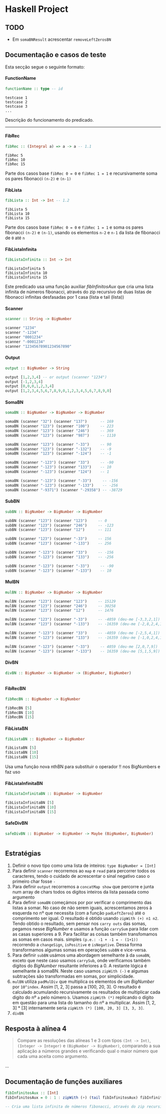 # Haskell Project

## TODO

- Em `somaBNResult` acrescentar `removeLeftZerosBN`

## Documentação e casos de teste

Esta secção segue o seguinte formato:

#### FunctionName
```haskell
functionName :: type -- id
```
```
testcase 1
testcase 2
testcase 3
...
```

Descrição do funcionamento do predicado.


---

#### FibRec

```haskell
fibRec :: (Integral a) => a -> a -- 1.1
```
```
fibRec 5
fibRec 10
fibRec 15
```

Parte dos casos base `fibRec 0 = 0` e `fibRec 1 = 1` e recursivamente soma os pares fibonacci `(n-2)` e `(n-1)`


#### FibLista

```haskell
fibLista :: Int -> Int -- 1.2
```
```
fibLista 5
fibLista 10
fibLista 15
```

Parte dos casos base `fibRec 0 = 0` e `fibRec 1 = 1` e soma os pares fibonacci `(n-2)` e `(n-1)`, usando os elementos `n-2` e `n-1` da lista de fibonacci de `0` até `n`

#### FibListaInfinita

```haskell
fibListaInfinita :: Int -> Int
```
```
fibListaInfinita 5
fibListaInfinita 10
fibListaInfinita 15
```
Este predicado usa uma função auxiliar *fibInfinitosAux* que cria uma lista infinita de números fibonacci, através do zip recursivo de duas listas de fibonacci infinitas desfasadas por 1 casa (lista e tail (lista))


#### Scanner

```haskell
scanner :: String -> BigNumber
```
```haskell
scanner "1234"
scanner "-1234"
scanner "0001234"
scanner "-0001234"
scanner "12345678901234567890"
```

#### Output

```haskell
output :: BigNumber -> String
```
```haskell
output [1,2,3,4] -- or output (scanner "1234")
output [-1,2,3,4]
output [0,0,0,1,2,3,4]
output [1,2,3,4,5,6,7,8,9,0,1,2,3,4,5,6,7,8,9,0]
```

#### SomaBN

```haskell
somaBN :: BigNumber -> BigNumber -> BigNumber
```
```haskell
somaBN (scanner "32") (scanner "137")      -- 169
somaBN (scanner "123") (scanner "100")     -- 223
somaBN (scanner "123") (scanner "246")     -- 369
somaBN (scanner "123") (scanner "987")     -- 1110

somaBN (scanner "123") (scanner "-33")     -- 90
somaBN (scanner "123") (scanner "-132")    -- -9
somaBN (scanner "123") (scanner "-124")    -- -1

somaBN (scanner "-123") (scanner "33")     -- -90
somaBN (scanner "-123") (scanner "133")    -- 10
somaBN (scanner "-123") (scanner "124")    -- 1

somaBN (scanner "-123") (scanner "-33")     -- -156
somaBN (scanner "-123") (scanner "-133")    -- -256
somaBN (scanner "-9371") (scanner "-29358") -- -38729
```

#### SubBN

```haskell
subBN :: BigNumber -> BigNumber -> BigNumber
```
```haskell
subBN (scanner "123") (scanner "123")     -- 0
subBN (scanner "123") (scanner "246")     -- -123
subBN (scanner "123") (scanner "12")      -- 111

subBN (scanner "123") (scanner "-33")     -- 156
subBN (scanner "123") (scanner "-133")    -- 256

subBN (scanner "-123") (scanner "33")     -- -156
subBN (scanner "-123") (scanner "133")    -- -256

subBN (scanner "-123") (scanner "-33")     -- -90
subBN (scanner "-123") (scanner "-133")    -- 10
```

#### MulBN

```haskell
mulBN :: BigNumber -> BigNumber -> BigNumber
```
```haskell
mulBN (scanner "123") (scanner "123")     -- 15129
mulBN (scanner "123") (scanner "246")     -- 30258
mulBN (scanner "123") (scanner "12")      -- 1476

mulBN (scanner "123") (scanner "-33")     -- -4059 (deu-me [-3,3,2,1])
mulBN (scanner "123") (scanner "-133")    -- -16359 (deu-me [-2,8,2,4,1])

mulBN (scanner "-123") (scanner "33")     -- -4059 (deu-me [-2,5,4,1])
mulBN (scanner "-123") (scanner "133")    -- -16359 (deu-me [-1,0,2,4,1])

mulBN (scanner "-123") (scanner "-33")     -- 4059 (deu-me [2,0,7,9])
mulBN (scanner "-123") (scanner "-133")    -- 16359 (deu-me [5,1,5,9])
```

#### DivBN

```haskell
divBN :: BigNumber -> BigNumber -> (BigNumber, BigNumber)
```
```haskell

```


#### FibRecBN

```haskell
fibRecBN :: BigNumber -> BigNumber
```
```haskell
fibRecBN [5]
fibRecBN [10]
fibRecBN [15]
```

#### FibListaBN

```haskell
fibListaBN :: BigNumber -> BigNumber
```
```haskell
fibListaBN [5]
fibListaBN [10]
fibListaBN [15]
```

Usa uma função nova nthBN para substituir o operador !! nos BigNumbers e faz uso

#### FibListaInfinitaBN

```haskell
fibListaInfinitaBN :: BigNumber -> BigNumber
```
```haskell
fibListaInfinitaBN [5]
fibListaInfinitaBN [10]
fibListaInfinitaBN [15]
```


#### SafeDivBN

```haskell
safeDivBN :: BigNumber -> BigNumber -> Maybe (BigNumber, BigNumber)
```
```haskell

```

## Estratégias

1. Definir o novo tipo como uma lista de inteiros: `type BigNumber = [Int]`
2. Para definir `scanner` recorremos ao `map` e `read` para percorrer todos os caracteres, tendo o cuidado de acrescentar o sinal negativo caso o primeiro char fosse `-`
3. Para definir `output` recorremos a `concatMap show` que percorre e junta num array de chars todos os digitos inteiros da lista passada como argumento
4. Para definir `somaBN` começámos por por verificar o comprimento das listas a somar. No caso de não serem iguais, acrescentamos zeros à esquerda no nº que necessita (com a função `padLeftZeros`) até o comprimento ser igual. O resultado é obtido usando `zipWith (+) n1 n2`. Tendo obtido o resultado, sem pensar nos `carry outs` das somas, pegamos nesse _BigNumber_ e usamos a função `carrySum` para lidar com as casas superiores a 9. Para facilitar as coisas também transfomamos as somas em casos mais. simples `(p.e.: -1 + -1 = - (1+1))` recorrendo a `changeSign`, `isPositive` e `isNegative`. Dessa forma transformamos algumas somas em operações `subBN` e vice-versa.
5. Para definir `subBN` usámos uma abordagem semelhante à da `somaBN`, exceto que neste caso usamos `carrySub`, onde verificamos também dígitos do *BigNumber* resultante inferiores a 0. A restante lógica é semelhante à somaBN. Neste caso usamos `zipWith (-)` e algumas subtrações são transformadas em somas, por simplicidade.
6. `mulBN` utiliza `padMulDiv` que multiplica os elementos de um _BigNumber_ por `10^index`. Assim [1, 2, 3] passa a [100, 20, 3]. O resultado é calculado acumulando recursivamente os resultados de multiplicar cada digito do nº `a` pelo número `b`. Usamos `zipWith (*)` replicando o dígito em questão para uma lista do tamanho do nº a multiplicar. Assim [1, 2, 3] * [3] internamente seria `zipWith (*) [100, 20, 3] [3, 3, 3]`.
7. `divBN`


## Resposta à alínea 4

> Compare as resoluções das alíneas 1 e 3 com tipos `(Int -> Int)`, `(Integer -> Integer)` e `(BigNumber -> BigNumber)`, comparando a sua aplicação a números grandes e verificando qual o maior número que cada uma aceita como argumento.

...

## Documentação de funções auxiliares

```haskell
fibInfinitosAux :: [Int]
fibInfinitosAux = 0 : 1 : zipWith (+) (tail fibInfinitosAux) fibInfinitosAux

-- Cria uma lista infinita de números fibonacci, através do zip recursivo de duas listas de fibonacci desfasadas por 1 casa
```
